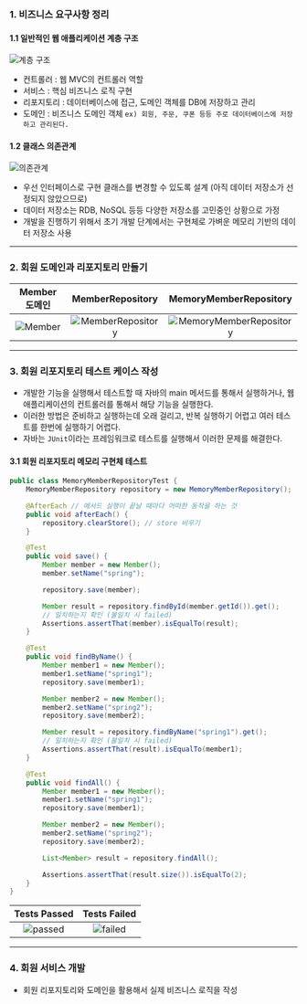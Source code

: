 ### 1. 비즈니스 요구사항 정리
#### 1.1 일반적인 웹 애플리케이션 계층 구조
![계층 구조](https://user-images.githubusercontent.com/54324782/177292968-c0a00ad1-27de-4a3f-97c1-d0127a94237e.png)
  - 컨트롤러 : 웹 MVC의 컨트롤러 역할
  - 서비스 : 핵심 비즈니스 로직 구현
  - 리포지토리 : 데이터베이스에 접근, 도메인 객체를 DB에 저장하고 관리
  - 도메인 : 비즈니스 도메인 객체 `ex) 회원, 주문, 쿠폰 등등 주로 데이터베이스에 저장하고 관리된다.`

#### 1.2 클래스 의존관계
![의존관계](https://user-images.githubusercontent.com/54324782/177294552-0ccae657-76b7-4674-96f4-d78fcaf1d960.png)
  - 우선 인터페이스로 구현 클래스를 변경할 수 있도록 설계 (아직 데이터 저장소가 선정되지 않았으므로)
  - 데이터 저장소는 RDB, NoSQL 등등 다양한 저장소를 고민중인 상황으로 가정
  - 개발을 진행하기 위해서 초기 개발 단계에서는 구현체로 가벼운 메모리 기반의 데이터 저장소 사용

- - -

### 2. 회원 도메인과 리포지토리 만들기
| Member 도메인 | MemberRepository | MemoryMemberRepository | 
|:--------:|:--------:|:--------:|
![Member](https://user-images.githubusercontent.com/54324782/177299821-3710a97d-9e10-480e-ba0e-b241f77d6802.png)| ![MemberRepository](https://user-images.githubusercontent.com/54324782/177299906-bdb80ec5-f265-4a05-9869-d9c186275668.png)| ![MemoryMemberRepository](https://user-images.githubusercontent.com/54324782/177299994-180e0bda-16db-4bb6-8250-09d4ceb27135.png)

- - -

### 3. 회원 리포지토리 테스트 케이스 작성
- 개발한 기능을 실행해서 테스트할 때 자바의 main 메서드를 통해서 실행하거나, 웹 애플리케이션의 컨트롤러를 통해서 해당 기능을 실행한다.
- 이러한 방법은 준비하고 실행하는데 오래 걸리고, 반복 실행하기 어렵고 여러 테스트를 한번에 실행하기 어렵다.
- 자바는 `JUnit`이라는 프레임워크로 테스트를 실행해서 이러한 문제를 해결한다.
#### 3.1 회원 리포지토리 메모리 구현체 테스트
````java
public class MemoryMemberRepositoryTest {
    MemoryMemberRepository repository = new MemoryMemberRepository();

    @AfterEach // 메서드 실행이 끝날 때마다 어떠한 동작을 하는 것
    public void afterEach() {
        repository.clearStore(); // store 비우기
    }

    @Test
    public void save() {
        Member member = new Member();
        member.setName("spring");

        repository.save(member);

        Member result = repository.findById(member.getId()).get();
        // 일치하는지 확인 (불일치 시 failed)
        Assertions.assertThat(member).isEqualTo(result);
    }

    @Test
    public void findByName() {
        Member member1 = new Member();
        member1.setName("spring1");
        repository.save(member1);

        Member member2 = new Member();
        member2.setName("spring2");
        repository.save(member2);

        Member result = repository.findByName("spring1").get();
        // 일치하는지 확인 (불일치 시 failed)
        Assertions.assertThat(result).isEqualTo(member1);
    }

    @Test
    public void findAll() {
        Member member1 = new Member();
        member1.setName("spring1");
        repository.save(member1);

        Member member2 = new Member();
        member2.setName("spring2");
        repository.save(member2);

        List<Member> result = repository.findAll();

        Assertions.assertThat(result.size()).isEqualTo(2);
    }
}

````
| Tests Passed | Tests Failed | 
|:--------:|:--------:|
![passed](https://user-images.githubusercontent.com/54324782/177305155-0d72a0d5-006d-457b-860e-dc86685b9cd0.png)| ![failed](https://user-images.githubusercontent.com/54324782/177305286-75f3d621-3a8e-48c7-8e26-2cb096857f82.png)

- - -

### 4. 회원 서비스 개발
  - 회원 리포지토리와 도메인을 활용해서 실제 비즈니스 로직을 작성



